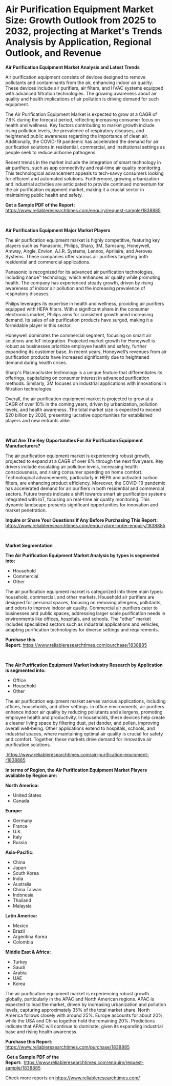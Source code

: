 <p><h1>Air Purification Equipment Market Size: Growth Outlook from 2025 to 2032, projecting at Market's Trends Analysis by Application, Regional Outlook, and Revenue</h1></p><p><strong>Air Purification Equipment Market Analysis and Latest Trends</strong></p>
<p><p>Air purification equipment consists of devices designed to remove pollutants and contaminants from the air, enhancing indoor air quality. These devices include air purifiers, air filters, and HVAC systems equipped with advanced filtration technologies. The growing awareness about air quality and health implications of air pollution is driving demand for such equipment.</p><p>The Air Purification Equipment Market is expected to grow at a CAGR of 7.6% during the forecast period, reflecting increasing consumer focus on health and wellness. Key factors contributing to market growth include rising pollution levels, the prevalence of respiratory diseases, and heightened public awareness regarding the importance of clean air. Additionally, the COVID-19 pandemic has accelerated the demand for air purification solutions in residential, commercial, and institutional settings as people seek to reduce airborne pathogens.</p><p>Recent trends in the market include the integration of smart technology in air purifiers, such as app connectivity and real-time air quality monitoring. This technological advancement appeals to tech-savvy consumers looking for efficient and automated solutions. Furthermore, growing urbanization and industrial activities are anticipated to provide continued momentum for the air purification equipment market, making it a crucial sector in maintaining public health and safety.</p></p>
<p><strong>Get a Sample PDF of the Report:&nbsp;</strong> <a href="https://www.reliableresearchtimes.com/enquiry/request-sample/1838885?utm_campaign=3007&utm_medium=2&utm_source=Github&utm_content=ia&utm_term=10042025&utm_id=air-purification-equipment">https://www.reliableresearchtimes.com/enquiry/request-sample/1838885</a></p>
<p>&nbsp;</p>
<p><strong>Air Purification Equipment Major Market Players</strong></p>
<p><p>The air purification equipment market is highly competitive, featuring key players such as Panasonic, Philips, Sharp, 3M, Samsung, Honeywell, Amway, Airgle, Envion, A.I.R. Systems, Lennox, Aprilaire, and Aerovex Systems. These companies offer various air purifiers targeting both residential and commercial applications.</p><p>Panasonic is recognized for its advanced air purification technologies, including nanoe™ technology, which enhances air quality while promoting health. The company has experienced steady growth, driven by rising awareness of indoor air pollution and the increasing prevalence of respiratory diseases.</p><p>Philips leverages its expertise in health and wellness, providing air purifiers equipped with HEPA filters. With a significant share in the consumer electronics market, Philips aims for consistent growth amid increasing demand. Its sales of air purification products have surged, making it a formidable player in this sector.</p><p>Honeywell dominates the commercial segment, focusing on smart air solutions and IoT integration. Projected market growth for Honeywell is robust as businesses prioritize employee health and safety, further expanding its customer base. In recent years, Honeywell’s revenues from air purification products have increased significantly due to heightened demand during health crises.</p><p>Sharp's Plasmacluster technology is a unique feature that differentiates its offerings, capitalizing on consumer interest in advanced purification methods. Similarly, 3M focuses on industrial applications with innovations in filtration technologies.</p><p>Overall, the air purification equipment market is projected to grow at a CAGR of over 10% in the coming years, driven by urbanization, pollution levels, and health awareness. The total market size is expected to exceed $20 billion by 2026, presenting lucrative opportunities for established players and new entrants alike.</p></p>
<p>&nbsp;</p>
<p><strong>What Are The Key Opportunities For Air Purification Equipment Manufacturers?</strong></p>
<p><p>The air purification equipment market is experiencing robust growth, projected to expand at a CAGR of over 8% through the next five years. Key drivers include escalating air pollution levels, increasing health consciousness, and rising consumer spending on home comfort. Technological advancements, particularly in HEPA and activated carbon filters, are enhancing product efficiency. Moreover, the COVID-19 pandemic has accelerated demand for air purifiers in both residential and commercial sectors. Future trends indicate a shift towards smart air purification systems integrated with IoT, focusing on real-time air quality monitoring. This dynamic landscape presents significant opportunities for innovation and market penetration.</p></p>
<p><strong>Inquire or Share Your Questions If Any Before Purchasing This Report:</strong> <a href="https://www.reliableresearchtimes.com/enquiry/pre-order-enquiry/1838885?utm_campaign=3007&utm_medium=2&utm_source=Github&utm_content=ia&utm_term=10042025&utm_id=air-purification-equipment">https://www.reliableresearchtimes.com/enquiry/pre-order-enquiry/1838885</a></p>
<p>&nbsp;</p>
<p><strong>Market Segmentation</strong></p>
<p><strong>The Air Purification Equipment Market Analysis by types is segmented into:</strong></p>
<p><ul><li>Household</li><li>Commercial</li><li>Other</li></ul></p>
<p><p>The air purification equipment market is categorized into three main types: household, commercial, and other markets. Household air purifiers are designed for personal spaces, focusing on removing allergens, pollutants, and odors to improve indoor air quality. Commercial air purifiers cater to businesses and public spaces, addressing larger scale purification needs in environments like offices, hospitals, and schools. The "other" market includes specialized sectors such as industrial applications and vehicles, adapting purification technologies for diverse settings and requirements.</p></p>
<p><strong>Purchase this Report:&nbsp;</strong><a href="https://www.reliableresearchtimes.com/purchase/1838885?utm_campaign=3007&utm_medium=2&utm_source=Github&utm_content=ia&utm_term=10042025&utm_id=air-purification-equipment">https://www.reliableresearchtimes.com/purchase/1838885</a></p>
<p>&nbsp;</p>
<p><strong>The Air Purification Equipment Market Industry Research by Application is segmented into:</strong></p>
<p><ul><li>Office</li><li>Household</li><li>Other</li></ul></p>
<p><p>The air purification equipment market serves various applications, including offices, households, and other settings. In office environments, air purifiers enhance indoor air quality by reducing pollutants and allergens, promoting employee health and productivity. In households, these devices help create a cleaner living space by filtering dust, pet dander, and pollen, improving overall well-being. Other applications extend to hospitals, schools, and industrial spaces, where maintaining optimal air quality is crucial for safety and comfort. Together, these markets drive demand for innovative air purification solutions.</p></p>
<p><a href="https://www.reliableresearchtimes.com/air-purification-equipment-r1838885?utm_campaign=3007&utm_medium=2&utm_source=Github&utm_content=ia&utm_term=10042025&utm_id=air-purification-equipment">&nbsp;https://www.reliableresearchtimes.com/air-purification-equipment-r1838885</a></p>
<p><strong>In terms of Region, the Air Purification Equipment Market Players available by Region are:</strong></p>
<p>
    <p> <strong> North America: </strong>
        <ul>
            <li>United States</li>
            <li>Canada</li>
        </ul>
        </p> 
    <p> <strong> Europe: </strong>
        <ul>
            <li>Germany</li>
            <li>France</li>
            <li>U.K.</li>
            <li>Italy</li>
            <li>Russia</li>
        </ul>
        </p> 
    <p> <strong> Asia-Pacific: </strong>
        <ul>
            <li>China</li>
            <li>Japan</li>
            <li>South Korea</li>
            <li>India</li>
            <li>Australia</li>
            <li>China Taiwan</li>
            <li>Indonesia</li>
            <li>Thailand</li>
            <li>Malaysia</li>
        </ul>
        </p> 
    <p> <strong> Latin America: </strong>
        <ul>
            <li>Mexico</li>
            <li>Brazil</li>
            <li>Argentina Korea</li>
            <li>Colombia</li>
        </ul>
        </p> 
    <p> <strong> Middle East & Africa: </strong>
        <ul>
            <li>Turkey</li>
            <li>Saudi</li>
            <li>Arabia</li>
            <li>UAE</li>
            <li>Korea</li>
        </ul>
    </p>
    </p>
<p><p>The air purification equipment market is experiencing robust growth globally, particularly in the APAC and North American regions. APAC is expected to lead the market, driven by increasing urbanization and pollution levels, capturing approximately 35% of the total market share. North America follows closely with around 25%. Europe accounts for about 20%, while the USA and China together hold the remaining 20%. Predictions indicate that APAC will continue to dominate, given its expanding industrial base and rising health awareness.</p></p>
<p><strong>Purchase this Report: </strong><a href="https://www.reliableresearchtimes.com/purchase/1838885?utm_campaign=3007&utm_medium=2&utm_source=Github&utm_content=ia&utm_term=10042025&utm_id=air-purification-equipment">https://www.reliableresearchtimes.com/purchase/1838885</a></p>
<p>&nbsp;<strong>Get a Sample PDF of the Report:&nbsp;&nbsp;</strong><a href="https://www.reliableresearchtimes.com/enquiry/request-sample/1838885?utm_campaign=3007&utm_medium=2&utm_source=Github&utm_content=ia&utm_term=10042025&utm_id=air-purification-equipment">https://www.reliableresearchtimes.com/enquiry/request-sample/1838885</a></p>
<p><strong></strong></p>
<p>Check more reports on <a href="https://www.reliableresearchtimes.com/?utm_campaign=3007&utm_medium=2&utm_source=Github&utm_content=ia&utm_term=10042025&utm_id=air-purification-equipment">https://www.reliableresearchtimes.com/</a></p>